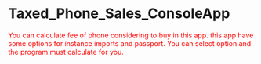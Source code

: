 # Taxed_Phone_Sales_ConsoleApp

<p style="color:red;">You can calculate fee of phone considering to buy in this app. this app have some options for instance imports and passport. You can select option and the program must calculate for you.<p>



